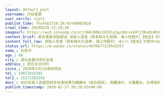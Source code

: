 ```yaml
---
layout: default_post
username: 只似笙歌
user_verify: vipl1
publish_time: ThuFeb2720:28:03+08002020
crawl_time: 20200229-12:29:30
imageurl: https://wx3.sinaimg.cn/orj360/006cIO2Qly1gcb8csxk9fj30u0140102.jpg,https://wx3.sinaimg.cn/orj360/006cIO2Qly1gcb8cu2hhwj30u0140jvo.jpg,https://wx2.sinaimg.cn/orj360/006cIO2Qly1gcb8cufxf2j31400u0mzh.jpg,https://wx3.sinaimg.cn/orj360/006cIO2Qly1gcb8cv8471j30u01400v7.jpg,https://wx2.sinaimg.cn/orj360/006cIO2Qly1gcb8cvmj2rj31400u0ac0.jpg,https://wx3.sinaimg.cn/orj360/006cIO2Qly1gcb8dd1gylj33282ao7wj.jpg
content_brief: 肺炎患者求助超话 求助人信息（若有相关化验单，请上传图片）【姓名】刘思华【年龄】48【所在城市】湖北省黄冈市红安县【所在小区、社区】杏花乡浏河村【患病时间】2020年2月1日直到现在【联系方式】15071015392【其他紧急联系人】15172382592【病情描述】在红安县人民医院初步检查结果为 ...全文
content_full_raw: 求助人信息（若有相关化验单，请上传图片）<br/>【姓名】刘思华<br/>【年龄】48<br/>【所在城市】湖北省黄冈市红安县<br/>【所在小区、社区】杏花乡浏河村<br/>【患病时间】2020年2月1日直到现在<br/>【联系方式】15071015392<br/>【其他紧急联系人】15172382592<br/>【病情描述】在红安县人民医院初步检查结果为胰腺炎（结合临床），胆囊增大，大量腹水，左肾结石，左肾囊肿，左侧少量胸腔积液。县医院医疗条件有限，无法进一步确诊和治疗。昨天前往麻城市人民医院就诊，也不被接收，建议转院到武汉。目前无法联系到武汉相关医院和医生，也不知该如何前往省外大医院进行治疗。我的父亲目前进食困难，腹部积水胀的十分难受，彻夜失眠，日渐消瘦，希望有相关资源和信息的人员能提供帮助，万分感谢！！<adata-url="http://t.cn/R2Wx8Xp"href="http://weibo.com/p/1001018008642112200000000"data-hide=""><spanclass='url-icon'><imgstyle='width:1rem;height:1rem'src='https://h5.sinaimg.cn/upload/2015/09/25/3/timeline_card_small_location_default.png'></span><spanclass="surl-text">黄冈·红安县</span></a>
status_url: https://m.weibo.cn/status/4476677214542557
name_: 刘思华
age_: 48
city_: 湖北省黄冈市红安县
address_: 杏花乡浏河村
since_: 2020年2月1日直到现在
tel_: 15071015392
tel2_: 15172382592
desc_: 在红安县人民医院初步检查结果为胰腺炎（结合临床），胆囊增大，大量腹水，左肾结石，左肾囊肿，左侧少量胸腔积液。县医院医疗条件有限，无法进一步确诊和治疗。昨天前往麻城市人民医院就诊，也不被接收，建议转院到武汉。目前无法联系到武汉相关医院和医生，也不知该如何前往省外大医院进行治疗。我的父亲目前进食困难，腹部积水胀的十分难受，彻夜失眠，日渐消瘦，希望有相关资源和信息的人员能提供帮助，万分感谢！！<adata-url="http//t.cn/R2Wx8Xp"href="http//weibo.com/p/1001018008642112200000000"data-hide=""><spanclass='url-icon'><imgstyle='width1rem;height1rem'src='https//h5.sinaimg.cn/upload/2015/09/25/3/timeline_card_small_location_default.png'></span><spanclass="surl-text">黄冈·红安县</span></a>
publish_timestamp: 2020-02-27 20:28:03+08:00
---
```

